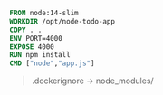 ```dockerfile
FROM node:14-slim
WORKDIR /opt/node-todo-app
COPY . .
ENV PORT=4000
EXPOSE 4000
RUN npm install
CMD ["node","app.js"]
```

> .dockerignore -> node_modules/
